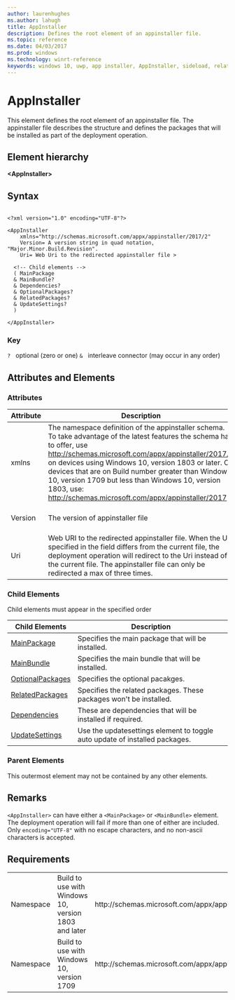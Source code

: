 ```yaml
---
author: laurenhughes
ms.author: lahugh
title: AppInstaller
description: Defines the root element of an appinstaller file.
ms.topic: reference
ms.date: 04/03/2017
ms.prod: windows
ms.technology: winrt-reference
keywords: windows 10, uwp, app installer, AppInstaller, sideload, related set, optional packages
---
```


# AppInstaller

This element defines the root element of an appinstaller file. The appinstaller file describes the structure and defines the packages that will be installed as part of the deployment operation. 

## Element hierarchy

<b>&lt;AppInstaller&gt;</b>

## Syntax
```syntax

<?xml version="1.0" encoding="UTF-8"?>

<AppInstaller 
    xmlns="http://schemas.microsoft.com/appx/appinstaller/2017/2"
    Version= A version string in quad notation, "Major.Minor.Build.Revision".
    Uri= Web Uri to the redirected appinstaller file >

  <!-- Child elements -->
  ( MainPackage
  & MainBundle?
  & Dependencies?
  & OptionalPackages?
  & RelatedPackages?
  & UpdateSettings?
  )

</AppInstaller>
```

### Key
`?`   optional (zero or one)
`&`   interleave connector (may occur in any order)

## Attributes and Elements

### Attributes

| Attribute | Description | Data type | Required |
|-----------|-------------|-----------|----------|
| xmlns | The namespace definition of the appinstaller schema. To take advantage of the latest features the schema has to offer, use http://schemas.microsoft.com/appx/appinstaller/2017/2 on devices using Windows 10, version 1803 or later. On devices that are on Build number greater than Windows 10, version 1709 but less than Windows 10, version 1803, use: http://schemas.microsoft.com/appx/appinstaller/2017 | URI as a string between 1 and 2084 characters in length. |  Yes |
| Version | The version of appinstaller file |   A version string in quad notation, "Major.Minor.Build.Revision". | Yes |
| Uri | Web URI to the redirected appinstaller file. When the Uri specified in the field differs from the current file, the deployment operation will redirect to the Uri instead of the current file. The appinstaller file can only be redirected a max of three times. | Web URI as a string between 1 and 2084 characters in length.| Yes |


### Child Elements

Child elements must appear in the specified order

| Child Elements | Description |
|----------------|-------------|
| [MainPackage](element-main-package.md) | Specifies the main package that will be installed. |
| [MainBundle](element-main-bundle.md) | Specifies the main bundle that will be installed. |
| [OptionalPackages](element-optional-packages.md) | Specifies the optional pacakges. |
| [RelatedPackages](element-related-packages.md) | Specifies the related packages. These packages won't be installed. |
| [Dependencies](element-dependencies.md) | These are dependencies that will be installed if required. |
| [UpdateSettings](element-update-settings.md) | Use the updatesettings element to toggle auto update of installed packages. |

### Parent Elements

This outermost element may not be contained by any other elements.

## Remarks
`<AppInstaller>` can have either a `<MainPackage>` or `<MainBundle>` element. The deployment operation will fail if more than one of either are included.
Only `encoding="UTF-8"` with no escape characters, and no non-ascii characters is accepted.

## Requirements
<table>
    <tbody>
        <tr>
            <td>Namespace</td>
            <td>Build to use with Windows 10, version 1803 and later</td>
            <td>http://schemas.microsoft.com/appx/appinstaller/2017/2 </td>
        </tr>
        <tr>
            <td>Namespace</td>
            <td>Build to use with Windows 10, version 1709</td>
            <td>http://schemas.microsoft.com/appx/appinstaller/2017 </td>
        </tr>
    </tbody>
</table>